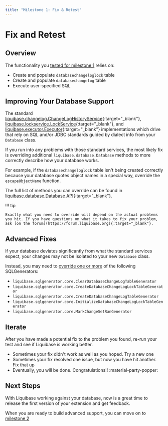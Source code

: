 ```yaml
---
title: "Milestone 1: Fix & Retest"
---
```


# Fix and Retest

## Overview

The functionality you [tested for milestone 1](milestone1-step2.md) relies on:

- Create and populate `databasechangeloglock` table
- Create and populate `databasechangelog` table
- Execute user-specified SQL

## Improving Your Database Support

The standard [liquibase.changelog.ChangeLogHistoryService](https://javadocs.liquibase.com/liquibase-core/liquibase/changelog/ChangeLogHistoryService.html){:target="_blank"},
[liquibase.lockservice.LockService](https://javadocs.liquibase.com/liquibase-core/liquibase/lockservice/LockService.html){:target="_blank"}, and [liquibase.executor.Executor](https://javadocs.liquibase.com/liquibase-core/liquibase/executor/Executor.html){:target="_blank"}
implementations which drive that rely on SQL and/or JDBC standards guided by dialect info from your `Database` class.

If you run into any problems with those standard services, the most likely fix is overriding additional `liquibase.database.Database` methods to more correctly
describe how your database works.  

For example, if the `databasechangeloglock` table isn't being created correctly because your database quotes object names in a special way, override the `escapeObjectName` function.

The full list of methods you can override can be found in [liquibase.database.Database API](https://javadocs.liquibase.com/liquibase-core/liquibase/database/Database.html){:target="_blank"}.

!!! tip

    Exactly what you need to override will depend on the actual problems you hit. If you have questions on what it takes to fix your problem, ask [on the forum](https://forum.liquibase.org){:target="_blank"}.

## Advanced Fixes

If your database deviates significantly from what the standard services expect, your changes may not be isolated to your new `Database` class.

Instead, you may need to [override one or more](../add-a-sql-generator.md) of the following SQLGenerators:

- `liquibase.sqlgenerator.core.ClearDatabaseChangeLogTableGenerator`
- `liquibase.sqlgenerator.core.CreateDatabaseChangeLogLockTableGenerator`
- `liquibase.sqlgenerator.core.CreateDatabaseChangeLogTableGenerator`
- `liquibase.sqlgenerator.core.InitializeDatabaseChangeLogLockTableGenerator`
- `liquibase.sqlgenerator.core.MarkChangeSetRanGenerator`

## Iterate

After you have made a potential fix to the problem you found, re-run your test and see if Liquibase is working better.

- Sometimes your fix didn't work as well as you hoped. Try a new one
- Sometimes your fix resolved one issue, but now you have hit another. Fix that up
- Eventually, you will be done. Congratulations!! :material-party-popper: 

## Next Steps

With Liquibase working against your database, now is a great time to release the first version of your extension and get feedback.

When you are ready to build advanced support, you can move on to [milestone 2](milestone2-step1.md)
